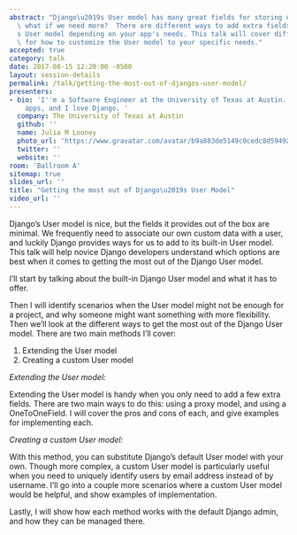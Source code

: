 ```yaml
---
abstract: "Django\u2019s User model has many great fields for storing user data. But\
  \ what if we need more?  There are different ways to add extra fields to your project\u2019\
  s User model depending on your app's needs. This talk will cover different methods\
  \ for how to customize the User model to your specific needs."
accepted: true
category: talk
date: 2017-08-15 12:20:00 -0500
layout: session-details
permalink: /talk/getting-the-most-out-of-djangos-user-model/
presenters:
- bio: 'I''m a Software Engineer at the University of Texas at Austin. I make Django
    apps, and I love Django. '
  company: The University of Texas at Austin
  github: ''
  name: Julia M Looney
  photo_url: 'https://www.gravatar.com/avatar/b9a883de5149c0cedc8d59492f497802?s=400'
  twitter: ''
  website: ''
room: 'Ballroom A'
sitemap: true
slides_url: ''
title: "Getting the most out of Django\u2019s User Model"
video_url: ''
---
```


Django’s User model is nice, but the fields it provides out of the box are minimal. We frequently need to associate our own custom data with a user, and luckily Django provides ways for us to add to its built-in User model. This talk will help novice Django developers understand which options are best when it comes to getting the most out of the Django User model.

I’ll start by talking about the built-in Django User model and what it has to offer.

Then I will identify scenarios when the User model might not be enough for a project, and why someone might want something with more flexibility.
Then we’ll look at the different ways to get the most out of the Django User model. There are two main methods I’ll cover:

1. Extending the User model
2. Creating a custom User model

*Extending the User model:*

Extending the User model is handy when you only need to add a few extra fields. There are two main ways to do this: using a proxy model, and using a OneToOneField. I will cover the pros and cons of each, and give examples for implementing each.

*Creating a custom User model:*

With this method, you can substitute Django’s default User model with your own. Though more complex, a custom User model is particularly useful when you need to uniquely identify users by email address instead of by username.  I’ll go into a couple more scenarios where a custom User model would be helpful, and show examples of implementation.

Lastly, I will show how each method works with the default Django admin, and how they can be managed there.
